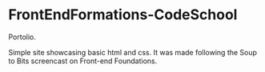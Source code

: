# FrontEndFormations-CodeSchool

Portolio.

Simple site showcasing basic html and css. It was made following the Soup to Bits screencast on Front-end Foundations.
